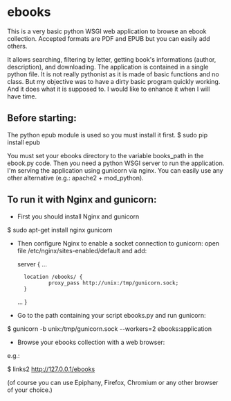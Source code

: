 ebooks
======

This is a very basic python WSGI web application to browse an ebook collection. 
Accepted formats are PDF and EPUB but you can easily add others.

It allows searching, filtering by letter, getting book's informations (author, description), and downloading.
The application is contained in a single python file. It is not really pythonist as it is made of basic functions and no class.
But my objective was to have a dirty basic program quickly working. And it does what it is supposed to.
I would like to enhance it when I will have time.


Before starting:
---------------

The python epub module is used so you must install it first.
$ sudo pip install epub

You must set your ebooks directory to the variable books_path in the ebook.py code.
Then you need a python WSGI server to run the application.
I'm serving the application using gunicorn via nginx. You can easily use any other alternative (e.g.: apache2 + mod_python).



To run it with Nginx and gunicorn:
---------------------------------

- First you should install Nginx and gunicorn

$ sudo apt-get install nginx gunicorn

- Then configure Nginx to enable a socket connection to gunicorn:
open file /etc/nginx/sites-enabled/default and add:

  server {
  ...
  
        location /ebooks/ {
                proxy_pass http://unix:/tmp/gunicorn.sock;
        }
        
  ...
  }

- Go to the path containing your script ebooks.py and run gunicorn:

$ gunicorn -b unix:/tmp/gunicorn.sock --workers=2 ebooks:application

- Browse your ebooks collection with a web browser:

e.g.:

$ links2 http://127.0.0.1/ebooks

(of course you can use Epiphany, Firefox, Chromium or any other browser of your choice.)
